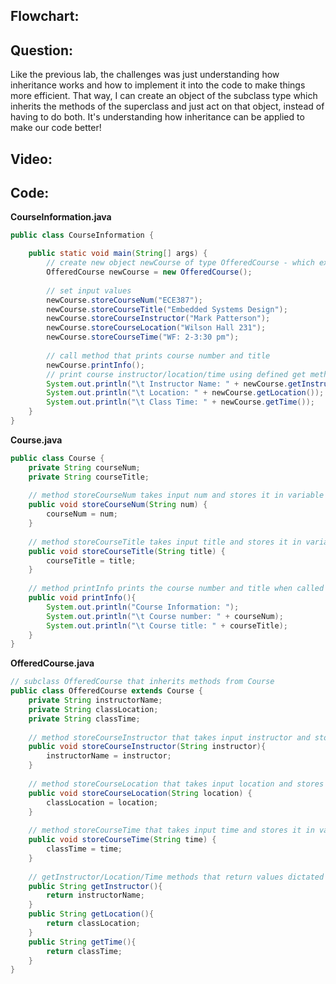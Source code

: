 ## Flowchart:


## Question:
Like the previous lab, the challenges was just understanding how inheritance works and how to implement it into the code to make things more efficient. That way, I can create an object of the subclass type
which inherits the methods of the superclass and just act on that object, instead of having to do both. It's understanding how inheritance can be applied to make our code better!

## Video:


## Code:
**CourseInformation.java**
``` java
public class CourseInformation {

    public static void main(String[] args) {
        // create new object newCourse of type OfferedCourse - which extends the Course class
        OfferedCourse newCourse = new OfferedCourse();
        
        // set input values
        newCourse.storeCourseNum("ECE387");
        newCourse.storeCourseTitle("Embedded Systems Design");
        newCourse.storeCourseInstructor("Mark Patterson");
        newCourse.storeCourseLocation("Wilson Hall 231");
        newCourse.storeCourseTime("WF: 2-3:30 pm");
        
        // call method that prints course number and title
        newCourse.printInfo();
        // print course instructor/location/time using defined get methods
        System.out.println("\t Instructor Name: " + newCourse.getInstructor());
        System.out.println("\t Location: " + newCourse.getLocation());
        System.out.println("\t Class Time: " + newCourse.getTime()); 
    }
}

```
**Course.java**
``` java
public class Course {
    private String courseNum;
    private String courseTitle;
    
    // method storeCourseNum takes input num and stores it in variable courseNum
    public void storeCourseNum(String num) {
        courseNum = num;
    }
    
    // method storeCourseTitle takes input title and stores it in variable courseTitle
    public void storeCourseTitle(String title) {
        courseTitle = title;
    }
    
    // method printInfo prints the course number and title when called
    public void printInfo(){
        System.out.println("Course Information: ");
        System.out.println("\t Course number: " + courseNum);
        System.out.println("\t Course title: " + courseTitle);
    } 
}
```
**OfferedCourse.java**
``` java
// subclass OfferedCourse that inherits methods from Course
public class OfferedCourse extends Course {
    private String instructorName;
    private String classLocation;
    private String classTime;
    
    // method storeCourseInstructor that takes input instructor and stores it in variable instructorName
    public void storeCourseInstructor(String instructor){
        instructorName = instructor;
    }
    
    // method storeCourseLocation that takes input location and stores it in variable classLocation
    public void storeCourseLocation(String location) {
        classLocation = location;
    }
    
    // method storeCourseTime that takes input time and stores it in variable classTime
    public void storeCourseTime(String time) {
        classTime = time;
    }
    
    // getInstructor/Location/Time methods that return values dictated above; used for printing into console
    public String getInstructor(){
        return instructorName;
    }
    public String getLocation(){
        return classLocation;
    }
    public String getTime(){
        return classTime;
    }
}
```
